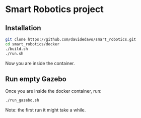 # Smart Robotics project

## Installation
```bash
git clone https://github.com/davidedavo/smart_robotics.git
cd smart_robotics/docker
./build.sh
./run.sh
```

Now you are inside the container.

## Run empty Gazebo
Once you are inside the docker container, run:
```bash
./run_gazebo.sh
```
Note: the first run it might take a while.